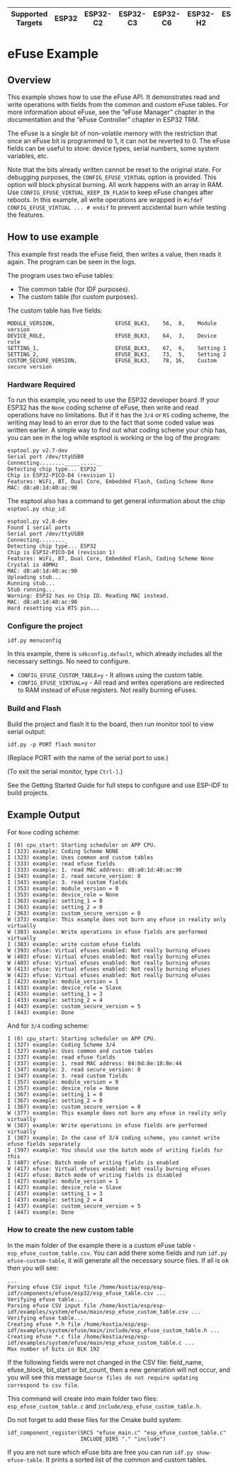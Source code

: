 | Supported Targets | ESP32 | ESP32-C2 | ESP32-C3 | ESP32-C6 | ESP32-H2 | ESP32-P4 | ESP32-S2 | ESP32-S3 |
| ----------------- | ----- | -------- | -------- | -------- | -------- | -------- | -------- | -------- |

# eFuse Example

## Overview

This example shows how to use the eFuse API. It demonstrates read and write operations with fields from the common and custom eFuse tables. For more information about eFuse, see the “eFuse Manager” chapter in the documentation and the “eFuse Controller” chapter in ESP32 TRM.

The eFuse is a single bit of non-volatile memory with the restriction that once an eFuse bit is programmed to 1, it can not be reverted to 0.
The eFuse fields can be useful to store: device types, serial numbers, some system variables, etc.

Note that the bits already written cannot be reset to the original state. For debugging purposes, the `CONFIG_EFUSE_VIRTUAL` option is provided. This option will block physical burning. All work happens with an array in RAM. Use `CONFIG_EFUSE_VIRTUAL_KEEP_IN_FLASH` to keep eFuse changes after reboots.
In this example, all write operations are wrapped in `#ifdef CONFIG_EFUSE_VIRTUAL ... # endif` to prevent accidental burn while testing the features.

## How to use example

This example first reads the eFuse field, then writes a value, then reads it again. The program can be seen in the logs.

The program uses two eFuse tables:

 * The common table (for IDF purposes).
 * The custom table (for custom purposes).

The custom table has five fields:

```
MODULE_VERSION,                   EFUSE_BLK3,    56,  8,    Module version
DEVICE_ROLE,                      EFUSE_BLK3,    64,  3,    Device role
SETTING_1,                        EFUSE_BLK3,    67,  6,    Setting 1
SETTING_2,                        EFUSE_BLK3,    73,  5,    Setting 2
CUSTOM_SECURE_VERSION,            EFUSE_BLK3,    78, 16,    Custom secure version
```

### Hardware Required

To run this example, you need to use the ESP32 developer board. If your ESP32 has the `None` coding scheme of eFuse, then write and read operations have no limitations. But if it has the `3/4` or `RS` coding scheme, the writing may lead to an error due to the fact that some coded value was written earlier. A simple way to find out what coding scheme your chip has, you can see in the log while esptool is working or the log of the program:

```
esptool.py v2.7-dev
Serial port /dev/ttyUSB0
Connecting........_____.....__
Detecting chip type... ESP32
Chip is ESP32-PICO-D4 (revision 1)
Features: WiFi, BT, Dual Core, Embedded Flash, Coding Scheme None
MAC: d8:a0:1d:40:ac:90
```

The esptool also has a command to get general information about the chip `esptool.py chip_id`:

```
esptool.py v2.8-dev
Found 1 serial ports
Serial port /dev/ttyUSB0
Connecting........_
Detecting chip type... ESP32
Chip is ESP32-PICO-D4 (revision 1)
Features: WiFi, BT, Dual Core, Embedded Flash, Coding Scheme None
Crystal is 40MHz
MAC: d8:a0:1d:40:ac:90
Uploading stub...
Running stub...
Stub running...
Warning: ESP32 has no Chip ID. Reading MAC instead.
MAC: d8:a0:1d:40:ac:90
Hard resetting via RTS pin...
```

### Configure the project

```
idf.py menuconfig
```

In this example, there is `sdkconfig.default`, which already includes all the necessary settings. No need to configure.

 * `CONFIG_EFUSE_CUSTOM_TABLE=y` - It allows using the custom table.
 * `CONFIG_EFUSE_VIRTUAL=y` - All read and writes operations are redirected to RAM instead of eFuse registers. Not really burning eFuses.

### Build and Flash

Build the project and flash it to the board, then run monitor tool to view serial output:

```
idf.py -p PORT flash monitor
```

(Replace PORT with the name of the serial port to use.)

(To exit the serial monitor, type ``Ctrl-]``.)

See the Getting Started Guide for full steps to configure and use ESP-IDF to build projects.


## Example Output

For ``None`` coding scheme:


```
I (0) cpu_start: Starting scheduler on APP CPU.
I (323) example: Coding Scheme NONE
I (323) example: Uses common and custom tables
I (333) example: read efuse fields
I (333) example: 1. read MAC address: d8:a0:1d:40:ac:90
I (343) example: 2. read secure_version: 0
I (343) example: 3. read custom fields
I (353) example: module_version = 0
I (353) example: device_role = None
I (363) example: setting_1 = 0
I (363) example: setting_2 = 0
I (363) example: custom_secure_version = 0
W (373) example: This example does not burn any efuse in reality only virtually
W (383) example: Write operations in efuse fields are performed virtually
I (383) example: write custom efuse fields
W (393) efuse: Virtual efuses enabled: Not really burning eFuses
W (403) efuse: Virtual efuses enabled: Not really burning eFuses
W (403) efuse: Virtual efuses enabled: Not really burning eFuses
W (413) efuse: Virtual efuses enabled: Not really burning eFuses
W (423) efuse: Virtual efuses enabled: Not really burning eFuses
I (423) example: module_version = 1
I (433) example: device_role = Slave
I (433) example: setting_1 = 3
I (433) example: setting_2 = 4
I (443) example: custom_secure_version = 5
I (443) example: Done
```

And for ``3/4`` coding scheme:


```
I (0) cpu_start: Starting scheduler on APP CPU.
I (327) example: Coding Scheme 3/4
I (327) example: Uses common and custom tables
I (337) example: read efuse fields
I (337) example: 1. read MAC address: 84:0d:8e:18:8e:44
I (347) example: 2. read secure_version: 0
I (347) example: 3. read custom fields
I (357) example: module_version = 0
I (357) example: device_role = None
I (367) example: setting_1 = 0
I (367) example: setting_2 = 0
I (367) example: custom_secure_version = 0
W (377) example: This example does not burn any efuse in reality only virtually
W (387) example: Write operations in efuse fields are performed virtually
I (387) example: In the case of 3/4 coding scheme, you cannot write efuse fields separately
I (397) example: You should use the batch mode of writing fields for this
I (407) efuse: Batch mode of writing fields is enabled
W (417) efuse: Virtual efuses enabled: Not really burning eFuses
I (417) efuse: Batch mode of writing fields is disabled
I (427) example: module_version = 1
I (427) example: device_role = Slave
I (437) example: setting_1 = 3
I (437) example: setting_2 = 4
I (437) example: custom_secure_version = 5
I (447) example: Done
```


### How to create the new custom table

In the main folder of the example there is a custom eFuse table - `esp_efuse_custom_table.csv`. You can add there some fields and run `idf.py efuse-custom-table`, it will generate all the necessary source files. If all is ok then you will see:

```
...
Parsing efuse CSV input file /home/kostia/esp/esp-idf/components/efuse/esp32/esp_efuse_table.csv ...
Verifying efuse table...
Parsing efuse CSV input file /home/kostia/esp/esp-idf/examples/system/efuse/main/esp_efuse_custom_table.csv ...
Verifying efuse table...
Creating efuse *.h file /home/kostia/esp/esp-idf/examples/system/efuse/main/include/esp_efuse_custom_table.h ...
Creating efuse *.c file /home/kostia/esp/esp-idf/examples/system/efuse/main/esp_efuse_custom_table.c ...
Max number of bits in BLK 192
```

If the following fields were not changed in the CSV file: field_name, efuse_block, bit_start or bit_count, then a new generation will not occur, and you will see this message `Source files do not require updating correspond to csv file`.

This command will create into main folder two files: `esp_efuse_custom_table.c` and `include/esp_efuse_custom_table.h`.

Do not forget to add these files for the Cmake build system:

```
idf_component_register(SRCS "efuse_main.c" "esp_efuse_custom_table.c"
                       INCLUDE_DIRS "." "include")
```

If you are not sure which eFuse bits are free you can run `idf.py show-efuse-table`. It prints a sorted list of the common and custom tables.
